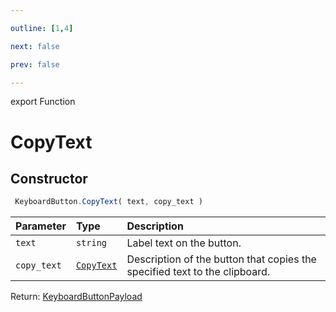 ```yaml
---

outline: [1,4]

next: false

prev: false

---
```


export Function
# CopyText

## Constructor
```ts
 KeyboardButton.CopyText( text, copy_text )
 ```
| Parameter | Type | Description |
| :--- | :--- | :--- |
| `text` | `string` | Label text on the button. |
| `copy_text` | [`CopyText`](../../../interfaces/CopyText.md) | Description of the button that copies the specified text to the clipboard. |

Return: [KeyboardButtonPayload](../../../interfaces/KeyboardButtonPayload.md)
